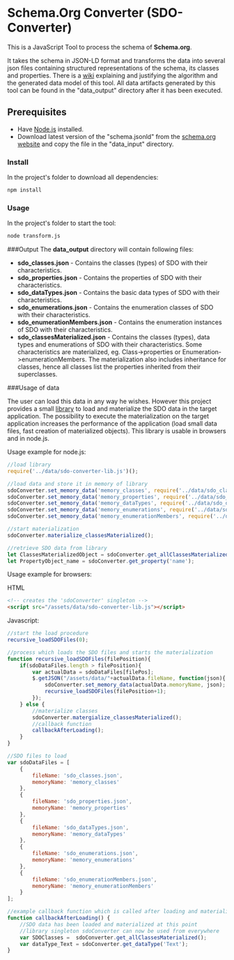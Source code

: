 # Schema.Org Converter (SDO-Converter)
This is a JavaScript Tool to process the schema of **Schema.org**.

It takes the schema in JSON-LD format and transforms the data into several json files containing structured representations of the schema, its classes and properties. There is a [wiki](wiki/algorithm.md) explaining and justifying the algorithm and the generated data model of this tool. All data artifacts generated by this tool can be found in the "data_output" directory after it has been executed. 

## Prerequisites
* Have [Node.js](https://nodejs.org/en/) installed.
* Download latest version of the "schema.jsonld" from the [schema.org website](http://schema.org/docs/developers.html#formats) and copy the file in the "data_input" directory.
### Install
In the project's folder to download all dependencies:
```bash
npm install
```
### Usage
In the project's folder to start the tool:
```bash
node transform.js
```
###Output
The **data_output** directory will contain following files:

* **sdo_classes.json** - Contains the classes (types) of SDO with their characteristics. 
* **sdo_properties.json** - Contains the properties of SDO with their characteristics. 
* **sdo_dataTypes.json** - Contains the basic data types of SDO with their characteristics. 
* **sdo_enumerations.json** - Contains the enumeration classes of SDO with their characteristics. 
* **sdo_enumerationMembers.json** - Contains the enumeration instances of SDO with their characteristics. 
* **sdo_classesMaterialized.json** - Contains the classes (types), data types and enumerations of SDO with their characteristics. Some characteristics are materialized, eg. Class->properties or Enumeration->enumerationMembers. The materialization also includes inheritance for classes, hence all classes list the properties inherited from their superclasses.

###Usage of data

The user can load this data in any way he wishes. However this project provides a small [library](sdo-converter-lib.js) to load and materialize the SDO data in the target application. The possibility to execute the materialization on the target application increases the performance of the application (load small data files, fast creation of materialized objects). This library is usable in browsers and in node.js.

Usage example for node.js:
```Javascript
//load library
require('../data/sdo-converter-lib.js')();

//load data and store it in memory of library
sdoConverter.set_memory_data('memory_classes', require('../data/sdo_classes.json'));
sdoConverter.set_memory_data('memory_properties', require('../data/sdo_properties.json'));
sdoConverter.set_memory_data('memory_dataTypes', require('../data/sdo_dataTypes.json'));
sdoConverter.set_memory_data('memory_enumerations', require('../data/sdo_enumerations.json'));
sdoConverter.set_memory_data('memory_enumerationMembers', require('../data/sdo_enumerationMembers.json'));

//start materialization 
sdoConverter.materialize_classesMaterialized();

//retrieve SDO data from library
let ClassesMaterializedObject = sdoConverter.get_allClassesMaterialized();
let PropertyObject_name = sdoConverter.get_property('name');
```

Usage example for browsers:

HTML
```HTML
<!-- creates the 'sdoConverter' singleton -->
<script src="/assets/data/sdo-converter-lib.js"></script>
```
Javascript:
```Javascript
//start the load procedure
recursive_loadSDOFiles(0);

//process which loads the SDO files and starts the materialization
function recursive_loadSDOFiles(filePosition){
    if(sdoDataFiles.length > filePosition){
        var actualData = sdoDataFiles[filePos];
        $.getJSON("/assets/data/"+actualData.fileName, function(json){
            sdoConverter.set_memory_data(actualData.memoryName, json);
            recursive_loadSDOFiles(filePosition+1);
        });
    } else {
        //materialize classes
        sdoConverter.matergialize_classesMaterialized();
        //callback function
        callbackAfterLoading();
    }
}

//SDO files to load
var sdoDataFiles = [
    {
        fileName: 'sdo_classes.json',
        memoryName: 'memory_classes'
    },
    {
        fileName: 'sdo_properties.json',
        memoryName: 'memory_properties'
    },
    {
        fileName: 'sdo_dataTypes.json',
        memoryName: 'memory_dataTypes'
    },
    {
        fileName: 'sdo_enumerations.json',
        memoryName: 'memory_enumerations'
    },
    {
        fileName: 'sdo_enumerationMembers.json',
        memoryName: 'memory_enumerationMembers'
    }
];

//example callback function which is called after loading and materialization
function callbackAfterLoading() {
    //SDO data has been loaded and materialized at this point
    //library singleton sdoConverter can now be used from everywhere
    var SDOClasses =  sdoConverter.get_allClassesMaterialized();
    var dataType_Text = sdoConverter.get_dataType('Text');
}
```